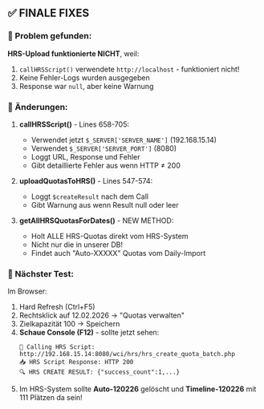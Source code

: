 ## ✅ FINALE FIXES

### 🔧 Problem gefunden:

**HRS-Upload funktionierte NICHT**, weil:
1. `callHRSScript()` verwendete `http://localhost` - funktioniert nicht!
2. Keine Fehler-Logs wurden ausgegeben
3. Response war `null`, aber keine Warnung

### 📝 Änderungen:

1. **callHRSScript()** - Lines 658-705:
   - Verwendet jetzt `$_SERVER['SERVER_NAME']` (192.168.15.14)
   - Verwendet `$_SERVER['SERVER_PORT']` (8080)
   - Loggt URL, Response und Fehler
   - Gibt detaillierte Fehler aus wenn HTTP ≠ 200

2. **uploadQuotasToHRS()** - Lines 547-574:
   - Loggt `$createResult` nach dem Call
   - Gibt Warnung aus wenn Result null oder leer

3. **getAllHRSQuotasForDates()** - NEW METHOD:
   - Holt ALLE HRS-Quotas direkt vom HRS-System
   - Nicht nur die in unserer DB!
   - Findet auch "Auto-XXXXX" Quotas vom Daily-Import

### 🧪 Nächster Test:

Im Browser:
1. Hard Refresh (Ctrl+F5)
2. Rechtsklick auf 12.02.2026 → "Quotas verwalten"
3. Zielkapazität 100 → Speichern
4. **Schaue Console (F12)** - sollte jetzt sehen:
   ```
   🔗 Calling HRS Script: http://192.168.15.14:8080/wci/hrs/hrs_create_quota_batch.php
   📥 HRS Script Response: HTTP 200
   🔍 HRS CREATE RESULT: {"success_count":1,...}
   ```
5. Im HRS-System sollte **Auto-120226** gelöscht und **Timeline-120226** mit 111 Plätzen da sein!

